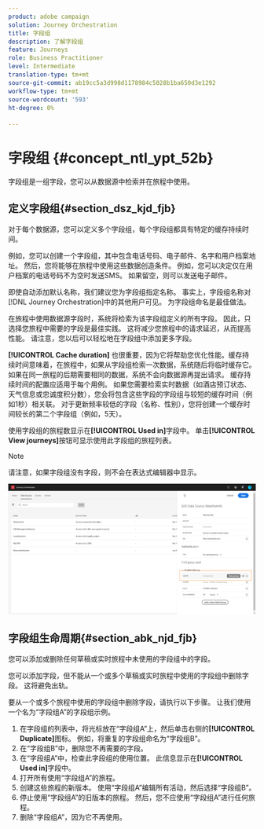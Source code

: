```yaml
---
product: adobe campaign
solution: Journey Orchestration
title: 字段组
description: 了解字段组
feature: Journeys
role: Business Practitioner
level: Intermediate
translation-type: tm+mt
source-git-commit: ab19cc5a3d998d1178984c5028b1ba650d3e1292
workflow-type: tm+mt
source-wordcount: '593'
ht-degree: 0%

---
```




# 字段组 {#concept_ntl_ypt_52b}

字段组是一组字段，您可以从数据源中检索并在旅程中使用。

## 定义字段组{#section_dsz_kjd_fjb}

对于每个数据源，您可以定义多个字段组，每个字段组都具有特定的缓存持续时间。

例如，您可以创建一个字段组，其中包含电话号码、电子邮件、名字和用户档案地址。 然后，您将能够在旅程中使用这些数据创造条件。 例如，您可以决定仅在用户档案的电话号码不为空时发送SMS。 如果留空，则可以发送电子邮件。

即使自动添加默认名称，我们建议您为字段组指定名称。 事实上，字段组名称对[!DNL Journey Orchestration]中的其他用户可见。 为字段组命名是最佳做法。

在旅程中使用数据源字段时，系统将检索为该字段组定义的所有字段。 因此，只选择您旅程中需要的字段是最佳实践。 这将减少您旅程中的请求延迟，从而提高性能。 请注意，您以后可以轻松地在字段组中添加更多字段。

**[!UICONTROL Cache duration]** 也很重要，因为它将帮助您优化性能。缓存持续时间意味着，在旅程中，如果从字段组检索一次数据，系统随后将临时缓存它。 如果在同一旅程的后期需要相同的数据，系统不会向数据源再提出请求。 缓存持续时间的配置应适用于每个用例。 如果您需要检索实时数据（如酒店预订状态、天气信息或忠诚度积分数），您会将包含这些字段的字段组与较短的缓存时间（例如1秒）相关联。 对于更新频率较低的字段（名称、性别），您将创建一个缓存时间较长的第二个字段组（例如，5天）。

使用字段组的旅程数显示在&#x200B;**[!UICONTROL Used in]**&#x200B;字段中。 单击&#x200B;**[!UICONTROL View journeys]**&#x200B;按钮可显示使用此字段组的旅程列表。

>[!NOTE]
>
>请注意，如果字段组没有字段，则不会在表达式编辑器中显示。

![](../assets/journey3bis.png)

## 字段组生命周期{#section_abk_njd_fjb}

您可以添加或删除任何草稿或实时旅程中未使用的字段组中的字段。

您可以添加字段，但不能从一个或多个草稿或实时旅程中使用的字段组中删除字段。 这将避免出轨。

要从一个或多个旅程中使用的字段组中删除字段，请执行以下步骤。 让我们使用一个名为“字段组A”的字段组示例。

1. 在字段组的列表中，将光标放在“字段组A”上，然后单击右侧的&#x200B;**[!UICONTROL Duplicate]**&#x200B;图标。 例如，将重复的字段组命名为“字段组B”。
1. 在“字段组B”中，删除您不再需要的字段。
1. 在“字段组A”中，检查此字段组的使用位置。 此信息显示在&#x200B;**[!UICONTROL Used in]**&#x200B;字段中。
1. 打开所有使用“字段组A”的旅程。
1. 创建这些旅程的新版本。 使用“字段组A”编辑所有活动，然后选择“字段组B”。
1. 停止使用“字段组A”的旧版本的旅程。 然后，您不应使用“字段组A”进行任何旅程。
1. 删除“字段组A”，因为它不再使用。

